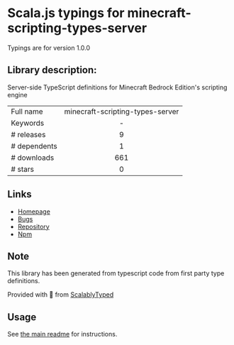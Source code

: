 
# Scala.js typings for minecraft-scripting-types-server

Typings are for version 1.0.0

## Library description:
Server-side TypeScript definitions for Minecraft Bedrock Edition's scripting engine

|                    |                 |
| ------------------ | :-------------: |
| Full name          | minecraft-scripting-types-server |
| Keywords           | - |
| # releases         | 9 |
| # dependents       | 1 |
| # downloads        | 661 |
| # stars            | 0 |

## Links
- [Homepage](https://github.com/minecraft-addon-tools/minecraft-scripting-types)
- [Bugs](https://github.com/minecraft-addon-tools/minecraft-scripting-types/issues)
- [Repository](https://github.com/minecraft-addon-tools/minecraft-scripting-types)
- [Npm](https://www.npmjs.com/package/minecraft-scripting-types-server)
    


## Note
This library has been generated from typescript code from first party type definitions.

Provided with :purple_heart: from [ScalablyTyped](https://github.com/oyvindberg/ScalablyTyped)

## Usage
See [the main readme](../../readme.md) for instructions.


